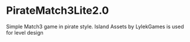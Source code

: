 # PirateMatch3Lite2.0
Simple Match3 game in pirate style. Island Assets by LylekGames is used for level design
